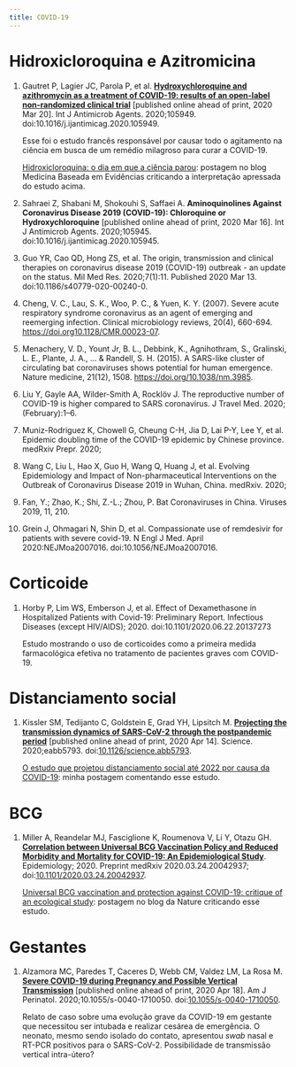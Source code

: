 ```yaml
---
title: COVID-19
---
```


# Hidroxicloroquina e Azitromicina

1. Gautret P, Lagier JC, Parola P, et al. [**Hydroxychloroquine and azithromycin as a treatment of COVID-19: results of an open-label non-randomized clinical trial**](/listas/covid-19/Hydroxychloroquine_final_frances.pdf) [published online ahead of print, 2020 Mar 20]. Int J Antimicrob Agents. 2020;105949. doi:10.1016/j.ijantimicag.2020.105949.

    Esse foi o estudo francês responsável por causar todo o agitamento na ciência em busca de um remédio milagroso para curar a COVID-19.

    [Hidroxicloroquina: o dia em que a ciência parou](/listas/covid-19/hidroxicloroquina-o-dia-que-a-ciencia-parou.html): postagem no blog Medicina Baseada em Evidências criticando a interpretação apressada do estudo acima.


2. Sahraei Z, Shabani M, Shokouhi S, Saffaei A. **Aminoquinolines Against Coronavirus Disease 2019 (COVID-19): Chloroquine or Hydroxychloroquine** [published online ahead of print, 2020 Mar 16]. Int J Antimicrob Agents. 2020;105945. doi:10.1016/j.ijantimicag.2020.105945.
3. Guo YR, Cao QD, Hong ZS, et al. The origin, transmission and clinical therapies on coronavirus disease 2019 (COVID-19) outbreak - an update on the status. Mil Med Res. 2020;7(1):11. Published 2020 Mar 13. doi:10.1186/s40779-020-00240-0.
4. Cheng, V. C., Lau, S. K., Woo, P. C., & Yuen, K. Y. (2007). Severe acute respiratory syndrome coronavirus as an agent of emerging and reemerging infection. Clinical microbiology reviews, 20(4), 660-694. https://doi.org10.1128/CMR.00023-07.
5. Menachery, V. D., Yount Jr, B. L., Debbink, K., Agnihothram, S., Gralinski, L. E., Plante, J. A., … & Randell, S. H. (2015). A SARS-like cluster of circulating bat coronaviruses shows potential for human emergence. Nature medicine, 21(12), 1508. https://doi.org/10.1038/nm.3985.
6. Liu Y, Gayle AA, Wilder-Smith A, Rocklöv J. The reproductive number of COVID-19 is higher compared to SARS coronavirus. J Travel Med. 2020;(February):1–6.
7. Muniz-Rodriguez K, Chowell G, Cheung C-H, Jia D, Lai P-Y, Lee Y, et al. Epidemic doubling time of the COVID-19 epidemic by Chinese province. medRxiv Prepr. 2020;
8.  Wang C, Liu L, Hao X, Guo H, Wang Q, Huang J, et al. Evolving Epidemiology and Impact of Non-pharmaceutical Interventions on the Outbreak of Coronavirus Disease 2019 in Wuhan, China. medRxiv. 2020;
9.  Fan, Y.; Zhao, K.; Shi, Z.-L.; Zhou, P. Bat Coronaviruses in China. Viruses 2019, 11, 210.
10. Grein J, Ohmagari N, Shin D, et al. Compassionate use of remdesivir for patients with severe covid-19. N Engl J Med. April 2020:NEJMoa2007016. doi:10.1056/NEJMoa2007016.

# Corticoide

1. Horby P, Lim WS, Emberson J, et al. Effect of Dexamethasone in Hospitalized Patients with Covid-19: Preliminary Report. Infectious Diseases (except HIV/AIDS); 2020. doi:10.1101/2020.06.22.20137273

    Estudo mostrando o uso de corticoides como a primeira medida farmacológica efetiva no tratamento de pacientes graves com COVID-19.

# Distanciamento social

1. Kissler SM, Tedijanto C, Goldstein E, Grad YH, Lipsitch M. [**Projecting the transmission dynamics of SARS-CoV-2 through the postpandemic period**](/listas/covid-19/Kissler2020.pdf) [published online ahead of print, 2020 Apr 14]. Science. 2020;eabb5793. doi:[10.1126/science.abb5793](https://doi.org/10.1126/science.abb5793).

    [O estudo que projetou distanciamento social até 2022 por causa da COVID-19](https://mosquildo.com.br/2020/medicina/o-estudo-que-projetou-distanciamento-social-ate-2022-por-causa-da-covid19): minha postagem comentando esse estudo.

# BCG

1. Miller A, Reandelar MJ, Fasciglione K, Roumenova V, Li Y, Otazu GH. [**Correlation between Universal BCG Vaccination Policy and Reduced Morbidity and Mortality for COVID-19: An Epidemiological Study**](/listas/covid-19/Miller2020-BCG-preprint.pdf). Epidemiology; 2020. Preprint medRxiv 2020.03.24.20042937; doi:[10.1101/2020.03.24.20042937](https://doi.org/10.1101/2020.03.24.20042937). 

    [Universal BCG vaccination and protection against COVID-19: critique of an ecological study](/listas/covid-19/nature-critica.html): postagem no blog da Nature criticando esse estudo.

# Gestantes

1. Alzamora MC, Paredes T, Caceres D, Webb CM, Valdez LM, La Rosa M. [**Severe COVID-19 during Pregnancy and Possible Vertical Transmission**](/listas/covid-19/Alzamora2020-pregnant-covid19.pdf) [published online ahead of print, 2020 Apr 18]. Am J Perinatol. 2020;10.1055/s-0040-1710050. doi:[10.1055/s-0040-1710050](https://doi.org/10.1055/s-0040-1710050).

    Relato de caso sobre uma evolução grave da COVID-19 em gestante que necessitou ser intubada e realizar cesárea de emergência. O neonato, mesmo sendo isolado do contato, apresentou *swab* nasal e RT-PCR positivos para o SARS-CoV-2. Possibilidade de transmissão vertical intra-útero? 